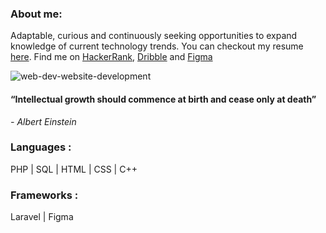### About me: 
Adaptable, curious and continuously seeking opportunities to expand knowledge of current technology trends. 
You can checkout my resume [here](https://drive.google.com/file/d/1KJKkACSv9JqD-ygd6tifEQza9HMPU49P/view?usp=drive_link).
Find me on [HackerRank](https://www.hackerrank.com/h1910876), [Dribble](https://www.dribbble.com/reza11981284128) and [Figma](https://www.figma.com/@reza1198)

![web-dev-website-development](https://www.google.com/url?sa=i&url=https%3A%2F%2Fgfycat.com%2Fgifs%2Fsearch%2Ffree%2Btwinkling%2Bstars%2Bbackground&psig=AOvVaw2dyJSOVPSgwUgZMhtUFWZj&ust=1691647242666000&source=images&cd=vfe&opi=89978449&ved=0CBEQjRxqFwoTCJC3lZnzzoADFQAAAAAdAAAAABAS) 



#### “Intellectual growth should commence at birth and cease only at death”
 <em> - Albert Einstein </em>

### Languages :
PHP | SQL | HTML | CSS | C++ 

### Frameworks :
Laravel | Figma 







